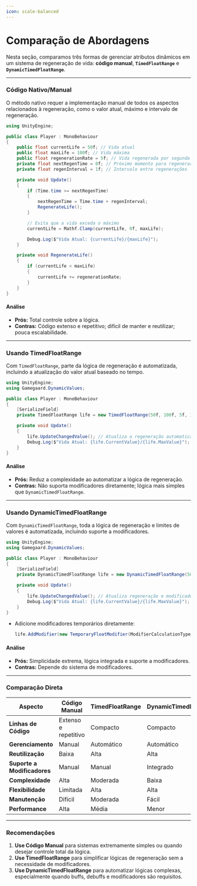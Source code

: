 ```yaml
---
icon: scale-balanced
---
```


# Comparação de Abordagens

Nesta seção, comparamos três formas de gerenciar atributos dinâmicos em um sistema de regeneração de vida: **código manual**, **`TimedFloatRange`** e **`DynamicTimedFloatRange`**.

***

### **Código Nativo/Manual**

O método nativo requer a implementação manual de todos os aspectos relacionados à regeneração, como o valor atual, máximo e intervalo de regeneração.

```csharp
using UnityEngine;

public class Player : MonoBehaviour
{
    public float currentLife = 50f; // Vida atual
    public float maxLife = 100f; // Vida máxima
    public float regenerationRate = 5f; // Vida regenerada por segundo
    private float nextRegenTime = 0f; // Próximo momento para regenerar
    private float regenInterval = 1f; // Intervalo entre regenerações

    private void Update()
    {
        if (Time.time >= nextRegenTime)
        {
            nextRegenTime = Time.time + regenInterval;
            RegenerateLife();
        }

        // Evita que a vida exceda o máximo
        currentLife = Mathf.Clamp(currentLife, 0f, maxLife);

        Debug.Log($"Vida Atual: {currentLife}/{maxLife}");
    }

    private void RegenerateLife()
    {
        if (currentLife < maxLife)
        {
            currentLife += regenerationRate;
        }
    }
}
```

#### **Análise**

* **Prós:** Total controle sobre a lógica.
* **Contras:** Código extenso e repetitivo; difícil de manter e reutilizar; pouca escalabilidade.

***

### **Usando TimedFloatRange**

Com `TimedFloatRange`, parte da lógica de regeneração é automatizada, incluindo a atualização do valor atual baseado no tempo.

```csharp
using UnityEngine;
using Gamegaard.DynamicValues;

public class Player : MonoBehaviour
{
    [SerializeField]
    private TimedFloatRange life = new TimedFloatRange(50f, 100f, 5f, 1f); // Regenera 5 por segundo, atualiza a cada 1s

    private void Update()
    {
        life.UpdateChangedValue(); // Atualiza a regeneração automaticamente com base no tempo
        Debug.Log($"Vida Atual: {life.CurrentValue}/{life.MaxValue}");
    }
}
```

#### **Análise**

* **Prós:** Reduz a complexidade ao automatizar a lógica de regeneração.
* **Contras:** Não suporta modificadores diretamente; lógica mais simples que `DynamicTimedFloatRange`.

***

### **Usando DynamicTimedFloatRange**

Com `DynamicTimedFloatRange`, toda a lógica de regeneração e limites de valores é automatizada, incluindo suporte a modificadores.

```csharp
using UnityEngine;
using Gamegaard.DynamicValues;

public class Player : MonoBehaviour
{
    [SerializeField]
    private DynamicTimedFloatRange life = new DynamicTimedFloatRange(50f, 100f, 5f);

    private void Update()
    {
        life.UpdateChangedValue(); // Atualiza regeneração e modificadores automaticamente
        Debug.Log($"Vida Atual: {life.CurrentValue}/{life.MaxValue}");
    }
}
```

*   Adicione modificadores temporários diretamente:

    ```csharp
    life.AddModifier(new TemporaryFloatModifier(ModifierCalculationType.Flat, 10f, 10f, this));
    ```

#### **Análise**

* **Prós:** Simplicidade extrema, lógica integrada e suporte a modificadores.
* **Contras:** Depende do sistema de modificadores.

***

### **Comparação Direta**

| **Aspecto**                 | **Código Manual**    | **TimedFloatRange** | **DynamicTimedFloatRange** |
| --------------------------- | -------------------- | ------------------- | -------------------------- |
| **Linhas de Código**        | Extenso e repetitivo | Compacto            | Compacto                   |
| **Gerenciamento**           | Manual               | Automático          | Automático                 |
| **Reutilização**            | Baixa                | Alta                | Alta                       |
| **Suporte a Modificadores** | Manual               | Manual              | Integrado                  |
| **Complexidade**            | Alta                 | Moderada            | Baixa                      |
| **Flexibilidade**           | Limitada             | Alta                | Alta                       |
| **Manutenção**              | Difícil              | Moderada            | Fácil                      |
| **Performance**             | Alta                 | Média               | Menor                      |

***

### **Recomendações**

1. **Use Código Manual** para sistemas extremamente simples ou quando desejar controle total da lógica.
2. **Use TimedFloatRange** para simplificar lógicas de regeneração sem a necessidade de modificadores.
3. **Use DynamicTimedFloatRange** para automatizar lógicas complexas, especialmente quando buffs, debuffs e modificadores são requisitos.
